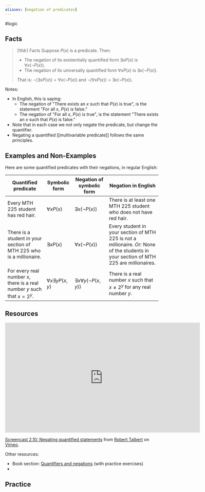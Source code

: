 ```yaml
---
aliases: [negation of predicates]
--- 
```


#logic 

## Facts 

> [!tldr] Facts
> Suppose $P(x)$ is a predicate. Then: 
> - The negation of its existentially quantified form $\exists x P(x)$ is $\forall x (\neg P(x))$. 
> - The negation of its universally quantified form $\forall x P(x)$ is $\exists x (\neg P(x))$. 
> 
> That is: $\neg (\exists x P(x)) = \forall x (\neg P(x))$ and $\neg (\forall x P(x)) = \exists x (\neg P(x))$. 

Notes: 
- In English, this is saying: 
	- The negation of "There exists an $x$ such that $P(x)$ is true", is the statement "For all $x$, $P(x)$ is false."
	- The negation of "For all $x$, $P(x)$ is true", is the statement "There exists an $x$ such that $P(x)$ is false."
- Note that in each case we not only negate the predicate, but change the quantifier. 
- Negating a quantified [[multivariable predicate]] follows the same principles. 

## Examples and Non-Examples

Here are some quantified predicates with their negations, in regular English: 

| Quantified predicate                                                 | Symbolic form    | Negation of symbolic form | Negation in English                                                                                                                    |
| -------------------------------------------------------------------- | ---------------- | ------------------------- | -------------------------------------------------------------------------------------------------------------------------------------- |
| Every MTH 225 student has red hair.                                  | $\forall x P(x)$ | $\exists x (\neg P(x))$   | There is at least one MTH 225 student who does not have red hair.                                                                      |
| There is a student in your section of MTH 225 who is a millionaire. | $\exists x P(x)$ | $\forall x (\neg P(x))$   | Every student in your section of MTH 225 is not a millionaire. *Or:* None of the students in your section of MTH 225 are millionaires. |
| For every real number $x$, there is a real number $y$ such that $x = 2^y$. | $\forall x \exists y P(x,y)$ | $\exists x \forall y (\neg P(x,y))$ | There is a real number $x$ such that $x \neq 2^y$ for any real number $y$. 
## Resources 

<iframe src="https://player.vimeo.com/video/600490216?h=74ce90b919" width="640" height="360" frameborder="0" allow="autoplay; fullscreen; picture-in-picture" allowfullscreen></iframe>
<p><a href="https://vimeo.com/600490216">Screencast 2.10: Negating quantified statements</a> from <a href="https://vimeo.com/user132700952">Robert Talbert</a> on <a href="https://vimeo.com">Vimeo</a>.</p>

Other resources: 
- Book section: [Quantifiers and negations](https://math.libretexts.org/Courses/SUNY_Schenectady_County_Community_College/Discrete_Structures/02%3A_Logical_Reasoning/2.04%3A_Quantifiers_and_Negations) (with practice exercises)
- 

## Practice 
